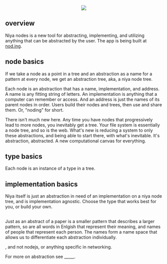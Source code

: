 <p align=center>
</br>
<img src="https://github.com/johans-work/niyanodes/assets/108384802/8db06b17-19a3-4a30-b5ac-0ebb34114648">
</br>
</p>

## overview

Niya nodes is a new tool for abstracting, implementing, and utilizing anything that can be abstracted by the user. The app is being built at [nod.ing](http://nod.ing/).

## node basics

If we take a node as a point in a tree and an abstraction as a name for a pattern at every node, we get an abstraction tree, aka, a niya node tree. 

Each node is an abstraction that has a name, implementation, and address. A name is any fitting string of letters. An implementation is anything that a computer can remember or access. And an address is just the names of its parent nodes in order. Users build their nodes and trees, then use and share them. Or, "noding" for short.

There isn't much new here. Any time you have nodes that progressively lead to more nodes, you inevitably get a tree. Your file system is essentially a node tree, and so is the web. What's new is reducing a system to only these abstractions, and being able to start there, with what's inevitable. It's abstraction, abstracted. A new computational canvas for everything.

## type basics

Each node is an instance of a type in a tree. 

## implementation basics

Niya itself is just an abstraction in need of an implementation on a niya node tree, and is implementation agnostic. Choose the type that works best for you, or build your own. 


##

Just as an abstract of a paper is a smaller pattern that describes a larger pattern, so are all words in Enlgish that represent their meaning, and names of people that represent each person. The names form a name space that allows us to differentiate each abstraction individually.


, and not nodejs, or anything specific in networking.

For more on abstraction see _____.





